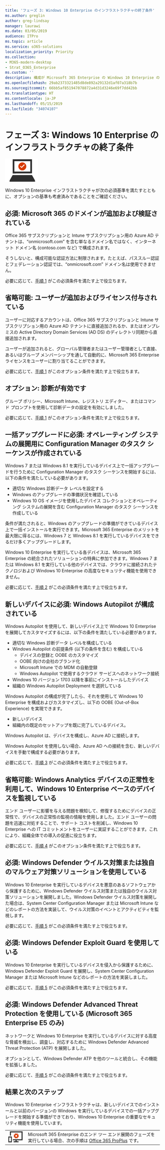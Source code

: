 ```yaml
---
title: 'フェーズ 3: Windows 10 Enterprise のインフラストラクチャの終了条件'
ms.author: greglin
author: greg-lindsay
manager: laurawi
ms.date: 03/05/2019
audience: ITPro
ms.topic: article
ms.service: o365-solutions
localization_priority: Priority
ms.collection:
- M365-modern-desktop
- Strat_O365_Enterprise
ms.custom: ''
description: 構成が Microsoft 365 Enterprise の Windows 10 Enterprise の条件を満たしていることを確認します。
ms.openlocfilehash: 29ab2373321485d8de892a29132d1af07a318b7b
ms.sourcegitcommit: 66bb5af851947078872a4d31d3246e69f7dd42bb
ms.translationtype: HT
ms.contentlocale: ja-JP
ms.lasthandoff: 05/15/2019
ms.locfileid: "34074107"
---
```

# <a name="phase-3-windows-10-enterprise-infrastructure-exit-criteria"></a>フェーズ 3: Windows 10 Enterprise のインフラストラクチャの終了条件

![](./media/deploy-foundation-infrastructure/win10enterprise_icon-small.png)

Windows 10 Enterprise インフラストラクチャが次の必須基準を満たすとともに、オプションの基準も考慮済みであることをご確認ください。

<a name="crit-windows10-step1"></a>
## <a name="required-your-microsoft-365-domains-are-added-and-verified"></a>必須: Microsoft 365 のドメインが追加および検証されている

Office 365 サブスクリプションと Intune サブスクリプション用の Azure AD テナントは、“onmicrosoft.com” を含む単なるドメイン名ではなく、インターネット ドメイン名 (contoso.com など) で構成されます。 

そうしないと、構成可能な認証方法に制限されます。たとえば、パススルー認証とフェデレーション認証では、“onmicrosoft.com” ドメイン名は使用できません。

必要に応じて、[手順 1](windows10-prepare-your-org.md) がこの必須条件を満たす上で役立ちます。

## <a name="optional-your-users-are-added-and-licensed"></a>省略可能: ユーザーが追加およびライセンス付与されている

ユーザーに対応するアカウントは、Office 365 サブスクリプションと Intune サブスクリプション用の Azure AD テナントに直接追加されるか、またはオンプレミスの Active Directory Domain Services (AD DS) のディレクトリ同期から直接追加されます。

ユーザーが追加されると、グローバル管理者またはユーザー管理者として直接、あるいはグループ メンバーシップを通して自動的に、Microsoft 365 Enterprise ライセンスをユーザーに割り当てることができます。

必要に応じて、[手順 1](windows10-prepare-your-org.md) がこのオプション条件を満たす上で役立ちます。

## <a name="optional-diagnostics-are-enabled"></a>オプション: 診断が有効です

グループ ポリシー、Microsoft Intune、レジストリ エディター、またはコマンド プロンプトを使用して診断データの設定を有効にしました。

必要に応じて、[手順 1](windows10-prepare-your-org.md) がこのオプション条件を満たす上で役立ちます。

<a name="crit-windows10-step2"></a>
## <a name="required-for-in-place-upgrade-created-a-configuration-manager-task-sequence-for-an-operating-system-deployment"></a>一括アップグレードに必須: オペレーティング システムの展開用に Configuration Manager のタスク シーケンスが作成されている

Windows 7 または Windows 8.1 を実行しているデバイス上で一括アップグレードを行うために Configuration Manager のタスク シーケンスを開始するには、以下の条件を満たしている必要があります。

- 適切な Windows 診断データ レベルを設定する
- Windows のアップグレードの準備状況を確認している
- Windows 10 OS イメージを使用したデバイス コレクションとオペレーティング システムの展開を含む Configuration Manager のタスク シーケンスを作成している

条件が満たされると、Windows のアップグレードの準備ができているデバイス上で一括インストールを実行できます。Microsoft 365 Enterprise のメリットを最大限に得るには、Windows 7 と Windows 8.1 を実行しているデバイスをできるだけ多くアップグレードします。 

Windows 10 Enterprise を実行している各デバイスは、Microsoft 365 Enterprise の統合されたソリューションの特典に参加できます。Windows 7 または Windows 8.1 を実行している他のデバイスでは、クラウドに接続されたテクノロジおよび Windows 10 Enterprise の高度なセキュリティ機能を使用できません。

必要に応じて、[手順 2](windows10-deploy-inplaceupgrade.md) がこの必須条件を満たす上で役立ちます。

<a name="crit-windows10-step3"></a>
## <a name="required-for-new-devices-configured-windows-autopilot"></a>新しいデバイスに必須: Windows Autopilot が構成されている

Windows Autopilot を使用して、新しいデバイス上で Windows 10 Enterprise を展開してカスタマイズするには、以下の条件を満たしている必要があります。

- 適切な Windows 診断データ レベルを構成している
- Windows Autopilot の前提条件 (以下の条件を含む) を構成している
   - デバイスの登録と OOBE のカスタマイズ
   - OOBE 向けの会社のブランド化
   - Microsoft Intune での MDM の自動登録
   - Windows Autopilot で使用するクラウド サービスへのネットワーク接続
- Windows 10 バージョン 1703 以降を事前にインストールしたデバイス
- 組織の Windows Autopilot Deployment を選択している

Windows Autopilot の構成が完了したら、それを使用して Windows 10 Enterprise を構成およびカスタマイズし、以下の OOBE (Out-of-Box Experience) を実現できます。

- 新しいデバイス
- 組織内の既定のセットアップを既に完了しているデバイス。 

Windows Autopilot は、デバイスを構成し、Azure AD に接続します。

Windows Autopilot を使用しない場合、Azure AD への接続を含む、新しいデバイスを手動で構成する必要があります。

必要に応じて、[手順 3](windows10-deploy-autopilot.md) がこの必須条件を満たす上で役立ちます。

<a name="crit-windows10-step4"></a>
## <a name="optional-you-are-using-windows-analytics-device-health-to-monitor-your-windows-10-enterprise-based-devices"></a>省略可能: Windows Analytics デバイスの正常性を利用して、Windows 10 Enterprise ベースのデバイスを監視している

エンド ユーザーに影響を与える問題を検知して、修復するためにデバイスの正常性で、デバイスの正常性の監視の情報を使用しました。エンド ユーザーの問題を迅速に対処することで、サポート コストを削減し、Windows 10 Enterprise への IT コミットメントをユーザーに実証することができます。これにより、組織全体での導入の促進に役立ちます。 

必要に応じて、[手順 4](windows10-enable-windows-analytics.md) がこのオプション条件を満たす上で役立ちます。

<a name="crit-windows10-step5a"></a>
## <a name="required-you-are-using-windows-defender-antivirus-or-your-own-antimalware-solution"></a>必須: Windows Defender ウイルス対策または独自のマルウェア対策ソリューションを使用している

Windows 10 Enterprise を実行しているデバイスを悪意のあるソフトウェアから保護するために、Windows Defender ウイルス対策または独自のウイルス対策ソリューションを展開しました。Windows Defender ウイルス対策を展開した場合は、System Center Configuration Manager または Microsoft Intune などのレポートの方法を実装して、ウイルス対策のイベントとアクティビティを監視します。

必要に応じて、[手順 5](windows10-enable-security-features.md#windows10-sec-av) がこの必須条件を満たす上で役立ちます。

<a name="crit-windows10-step5b"></a>
## <a name="required-you-are-using-windows-defender-exploit-guard"></a>必須: Windows Defender Exploit Guard を使用している

Windows 10 Enterprise を実行しているデバイスを侵入から保護するために、Windows Defender Exploit Guard を展開し、System Center Configuration Manager または Microsoft Intune などのレポートの方法を実装しました。

必要に応じて、[手順 5](windows10-enable-security-features.md#windows10-sec-eg) がこの必須条件を満たす上で役立ちます。

<a name="crit-windows10-step5c"></a>
## <a name="required-you-are-using-windows-defender-advanced-threat-protection-microsoft-365-enterprise-e5-only"></a>必須: Windows Defender Advanced Threat Protection を使用している (Microsoft 365 Enterprise E5 のみ)

ネットワークと Windows 10 Enterprise を実行しているデバイスに対する高度な脅威を検出し、調査し、対応するために Windows Defender Advanced Threat Protection (ATP) を展開しました。 

オプションとして、Windows Defender ATP を他のツールと統合し、その機能を拡張しました。

必要に応じて、[手順 5](windows10-enable-security-features.md#windows10-sec-atp) がこの必須条件を満たす上で役立ちます。

## <a name="results-and-next-steps"></a>結果と次のステップ

Windows 10 Enterprise インフラストラクチャは、新しいデバイスでのインストールと以前のバージョンの Windows を実行しているデバイスでの一括アップグレードを開始する準備ができており、Windows 10 Enterprise の重要なセキュリティ機能を使用しています。

|||
|:-------|:-----|
|![](./media/deploy-foundation-infrastructure/O365proplus_icon-small.png)| Microsoft 365 Enterprise のエンド ツー エンド展開のフェーズを実行している場合、次の手順は [Office 365 ProPlus](office365proplus-infrastructure.md) です。 |
